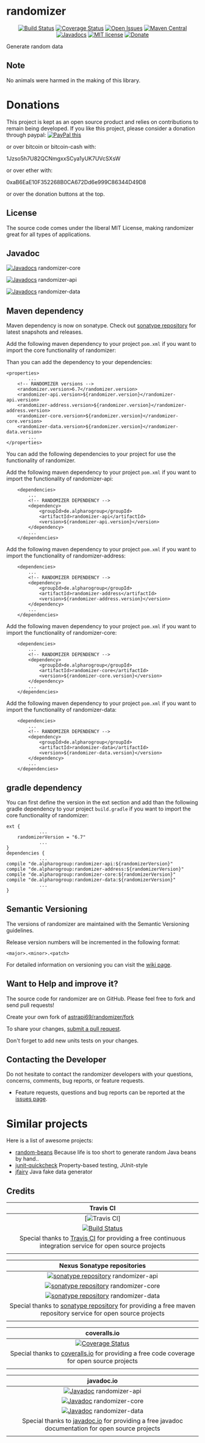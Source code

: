 # randomizer

<div align="center">

[![Build Status](https://travis-ci.org/astrapi69/randomizer.svg?branch=develop)](https://travis-ci.org/astrapi69/randomizer) 
[![Coverage Status](https://coveralls.io/repos/github/astrapi69/randomizer/badge.svg?branch=develop)](https://coveralls.io/github/astrapi69/randomizer?branch=develop) 
[![Open Issues](https://img.shields.io/github/issues/astrapi69/randomizer.svg?style=flat)](https://github.com/astrapi69/randomizer/issues) 
[![Maven Central](https://maven-badges.herokuapp.com/maven-central/de.alpharogroup/randomizer/badge.svg)](https://maven-badges.herokuapp.com/maven-central/de.alpharogroup/randomizer-core)
[![Javadocs](http://www.javadoc.io/badge/de.alpharogroup/randomizer.svg)](http://www.javadoc.io/doc/de.alpharogroup/randomizer-core)
[![MIT license](http://img.shields.io/badge/license-MIT-brightgreen.svg?style=flat)](http://opensource.org/licenses/MIT)
[![Donate](https://img.shields.io/badge/donate-❤-ff2244.svg)](https://www.paypal.com/cgi-bin/webscr?cmd=_s-xclick&hosted_button_id=GVBTWLRAZ7HB8)

</div>

Generate random data

## Note

No animals were harmed in the making of this library.

# Donations

This project is kept as an open source product and relies on contributions to remain being developed. 
If you like this project, please consider a donation through paypal: <a href="https://www.paypal.com/cgi-bin/webscr?cmd=_s-xclick&hosted_button_id=GVBTWLRAZ7HB8" target="_blank">
<img src="https://www.paypalobjects.com/en_US/GB/i/btn/btn_donateCC_LG.gif" alt="PayPal this" title="PayPal – The safer, easier way to pay online!" border="0" />
</a>

or over bitcoin or bitcoin-cash with:

1Jzso5h7U82QCNmgxxSCya1yUK7UVcSXsW

or over ether with:

0xaB6EaE10F352268B0CA672Dd6e999C86344D49D8

or over the donation buttons at the top.

## License

The source code comes under the liberal MIT License, making randomizer great for all types of applications.

## Javadoc

[![Javadocs](http://www.javadoc.io/badge/de.alpharogroup/randomizer.svg)](http://www.javadoc.io/doc/de.alpharogroup/randomizer-core) randomizer-core

[![Javadocs](http://www.javadoc.io/badge/de.alpharogroup/randomizer.svg)](http://www.javadoc.io/doc/de.alpharogroup/randomizer-api) randomizer-api

[![Javadocs](http://www.javadoc.io/badge/de.alpharogroup/randomizer.svg)](http://www.javadoc.io/doc/de.alpharogroup/randomizer-data) randomizer-data

## Maven dependency

Maven dependency is now on sonatype.
Check out [sonatype repository](https://oss.sonatype.org/index.html#nexus-search;gav~de.alpharogroup~randomizer~~~) for latest snapshots and releases.

Add the following maven dependency to your project `pom.xml` if you want to import the core functionality of randomizer:

Than you can add the dependency to your dependencies:


	<properties>
			...
		<!-- RANDOMIZER versions -->
		<randomizer.version>6.7</randomizer.version>
		<randomizer-api.version>${randomizer.version}</randomizer-api.version>
		<randomizer-address.version>${randomizer.version}</randomizer-address.version>
		<randomizer-core.version>${randomizer.version}</randomizer-core.version>
		<randomizer-data.version>${randomizer.version}</randomizer-data.version>
			...
	</properties>
	
You can add the following dependencies to your project for use the functionality of randomizer.

Add the following maven dependency to your project `pom.xml` if you want to import the functionality of randomizer-api:

		<dependencies>
			...
			<!-- RANDOMIZER DEPENDENCY -->
			<dependency>
				<groupId>de.alpharogroup</groupId>
				<artifactId>randomizer-api</artifactId>
				<version>${randomizer-api.version}</version>
			</dependency>
			...
		</dependencies>
		
Add the following maven dependency to your project `pom.xml` if you want to import the functionality of randomizer-address:

		<dependencies>
			...
			<!-- RANDOMIZER DEPENDENCY -->
			<dependency>
				<groupId>de.alpharogroup</groupId>
				<artifactId>randomizer-address</artifactId>
				<version>${randomizer-address.version}</version>
			</dependency>
			...
		</dependencies>

Add the following maven dependency to your project `pom.xml` if you want to import the functionality of randomizer-core:

		<dependencies>
			...
			<!-- RANDOMIZER DEPENDENCY -->
			<dependency>
				<groupId>de.alpharogroup</groupId>
				<artifactId>randomizer-core</artifactId>
				<version>${randomizer-core.version}</version>
			</dependency>
			...
		</dependencies>

Add the following maven dependency to your project `pom.xml` if you want to import the functionality of randomizer-data:

		<dependencies>
			...
			<!-- RANDOMIZER DEPENDENCY -->
			<dependency>
				<groupId>de.alpharogroup</groupId>
				<artifactId>randomizer-data</artifactId>
				<version>${randomizer-data.version}</version>
			</dependency>
			...
		</dependencies>
			
## gradle dependency

You can first define the version in the ext section and add than the following gradle dependency to your project `build.gradle` if you want to import the core functionality of randomizer:

```
ext {
			...
    randomizerVersion = "6.7"
			...
}
dependencies {
			...
compile "de.alpharogroup:randomizer-api:${randomizerVersion}"
compile "de.alpharogroup:randomizer-address:${randomizerVersion}"
compile "de.alpharogroup:randomizer-core:${randomizerVersion}"
compile "de.alpharogroup:randomizer-data:${randomizerVersion}"
			...
}
```
		

## Semantic Versioning

The versions of randomizer are maintained with the Semantic Versioning guidelines.

Release version numbers will be incremented in the following format:

`<major>.<minor>.<patch>`

For detailed information on versioning you can visit the [wiki page](https://github.com/lightblueseas/mvn-parent-projects/wiki/Semantic-Versioning).

## Want to Help and improve it? ###

The source code for randomizer are on GitHub. Please feel free to fork and send pull requests!

Create your own fork of [astrapi69/randomizer/fork](https://github.com/astrapi69/randomizer/fork)

To share your changes, [submit a pull request](https://github.com/astrapi69/randomizer/pull/new/develop).

Don't forget to add new units tests on your changes.

## Contacting the Developer

Do not hesitate to contact the randomizer developers with your questions, concerns, comments, bug reports, or feature requests.
- Feature requests, questions and bug reports can be reported at the [issues page](https://github.com/astrapi69/randomizer/issues).

# Similar projects

Here is a list of awesome projects:

 * [random-beans](https://github.com/benas/random-beans) Because life is too short to generate random Java beans by hand..
 * [junit-quickcheck](https://github.com/pholser/junit-quickcheck) Property-based testing, JUnit-style
 * [jfairy](https://github.com/Devskiller/jfairy) Java fake data generator 

## Credits

|**Travis CI**|
|     :---:      |
|[![Travis CI](https://travis-ci.com/images/logos/TravisCI-Full-Color.png)]|
|[![Build Status](https://travis-ci.org/astrapi69/randomizer.svg?branch=develop)](https://travis-ci.org/astrapi69/randomizer)|
|Special thanks to [Travis CI](https://travis-ci.org) for providing a free continuous integration service for open source projects|
|     <img width=1000/>     |

|**Nexus Sonatype repositories**|
|     :---:      |
|[![sonatype repository](https://img.shields.io/nexus/r/https/oss.sonatype.org/de.alpharogroup/randomizer-api.svg?style=for-the-badge)](https://oss.sonatype.org/index.html#nexus-search;gav~de.alpharogroup~randomizer-api~~~) randomizer-api|
|[![sonatype repository](https://img.shields.io/nexus/r/https/oss.sonatype.org/de.alpharogroup/randomizer-core.svg?style=for-the-badge)](https://oss.sonatype.org/index.html#nexus-search;gav~de.alpharogroup~randomizer-core~~~) randomizer-core|
|[![sonatype repository](https://img.shields.io/nexus/r/https/oss.sonatype.org/de.alpharogroup/randomizer-data.svg?style=for-the-badge)](https://oss.sonatype.org/index.html#nexus-search;gav~de.alpharogroup~randomizer-data~~~) randomizer-data|
|Special thanks to [sonatype repository](https://www.sonatype.com) for providing a free maven repository service for open source projects|
|     <img width=1000/>     |

|**coveralls.io**|
|     :---:      |
|[![Coverage Status](https://coveralls.io/repos/github/astrapi69/randomizer/badge.svg?branch=develop)](https://coveralls.io/github/astrapi69/randomizer?branch=develop)|
|Special thanks to [coveralls.io](https://coveralls.io) for providing a free code coverage for open source projects|
|     <img width=1000/>     |

|**javadoc.io**|
|     :---:      |
|[![Javadoc](http://www.javadoc.io/badge/de.alpharogroup/randomizer-api.svg)](http://www.javadoc.io/doc/de.alpharogroup/randomizer-api) randomizer-api|
|[![Javadoc](http://www.javadoc.io/badge/de.alpharogroup/randomizer-core.svg)](http://www.javadoc.io/doc/de.alpharogroup/randomizer-core) randomizer-core|
|[![Javadoc](http://www.javadoc.io/badge/de.alpharogroup/randomizer-data.svg)](http://www.javadoc.io/doc/de.alpharogroup/randomizer-data) randomizer-data|
|Special thanks to [javadoc.io](http://www.javadoc.io) for providing a free javadoc documentation for open source projects|
|     <img width=1000/>     |
